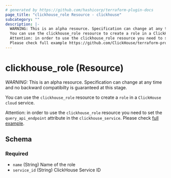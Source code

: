 ```yaml
---
# generated by https://github.com/hashicorp/terraform-plugin-docs
page_title: "clickhouse_role Resource - clickhouse"
subcategory: ""
description: |-
  WARNING: This is an alpha resource. Specification can change at any time and no backward compatibilty is guaranteed at this stage.
  You can use the clickhouse_role resource to create a role in a ClickHouse cloud service.
  Attention: in order to use the clickhouse_role resource you need to set the query_api_endpoint attribute in the clickhouse_service.
  Please check full example https://github.com/ClickHouse/terraform-provider-clickhouse/blob/main/examples/rbac/main.tf.
---
```


# clickhouse_role (Resource)

*WARNING:* This is an alpha resource. Specification can change at any time and no backward compatibilty is guaranteed at this stage.

You can use the `clickhouse_role` resource to create a `role` in a `ClickHouse cloud` service.

Attention: in order to use the `clickhouse_role` resource you need to set the `query_api_endpoint` attribute in the `clickhouse_service`.
Please check [full example](https://github.com/ClickHouse/terraform-provider-clickhouse/blob/main/examples/rbac/main.tf).



<!-- schema generated by tfplugindocs -->
## Schema

### Required

- `name` (String) Name of the role
- `service_id` (String) ClickHouse Service ID
